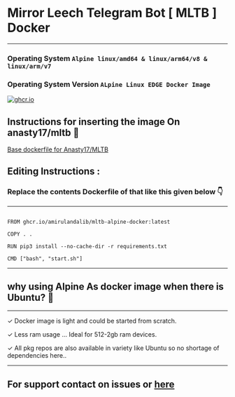 # Mirror Leech Telegram Bot [ MLTB ] Docker

---

### Operating System `Alpine linux/amd64 & linux/arm64/v8 & linux/arm/v7`
### Operating System Version `ALpine Linux EDGE Docker Image`

[![ghcr.io](https://github.com/amirulandalib/mltb-alpine-docker/actions/workflows/github-container-deploy.yml/badge.svg)](https://github.com/amirulandalib/mltb-alpine-docker/actions/workflows/github-container-deploy.yml)

## Instructions for inserting the image On anasty17/mltb 🧰

[Base dockerfile for Anasty17/MLTB](https://github.com/anasty17/mirror-leech-telegram-bot/blob/master/Dockerfile)

## Editing Instructions :

### Replace the contents Dockerfile of that like this given below 👇

---
```

FROM ghcr.io/amirulandalib/mltb-alpine-docker:latest

COPY . .

RUN pip3 install --no-cache-dir -r requirements.txt

CMD ["bash", "start.sh"]

```
---



## why using Alpine As docker image when there is Ubuntu? 🤔
 
---

 ✓ Docker image is light and could be started from scratch.

 ✓ Less ram usage ... Ideal for 512-2gb ram devices.

 ✓ All pkg repos are also available in variety like Ubuntu so no shortage of dependencies here..

---


## For support contact on issues or [here](https://t.me/kangershub)




